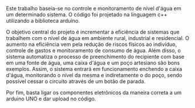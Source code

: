   Este trabalho baseia-se no controle e monitoramento de nível d'água em um determinado sistema. O código foi projetado na linguagem c++ utilizando a biblioteca arduino.

  O objetivo central do projeto é incrementar a eficiência de sistemas que trabalhem com o nível de água em ambiente rural, industrial e residencial. O aumento na eficiência vem pela redução de riscos físicos ao indivíduo, controle de gastos e monitoramento de consumo de água. Além disso, o sistema automatiza o processo de preenchimento do recipiente com base em uma fonte de água, uma caixa d'água e um poço artesiano são bons exemplos. Assim, o sistema entrará em funcionamento enchendo a caixa d'água, monitorando o nível da mesma e indiretamente o do poço, sendo possível cessar o circuito através de um botão de parada.

  Por fim, basta ligar os componentes eletrônicos da maneira correta a um arduino UNO e dar upload no código.
